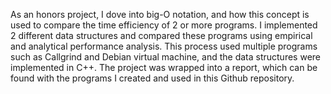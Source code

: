 As an honors project, I dove into big-O notation, and how this concept is used to compare the time efficiency of  2 or more programs.
I implemented 2 different data structures and compared these programs using empirical and analytical performance analysis.
This process used multiple programs such as Callgrind and Debian virtual machine, and the data structures were implemented in C++. 
The project was wrapped into a report, which can be found with the programs I created and used in this Github repository.
